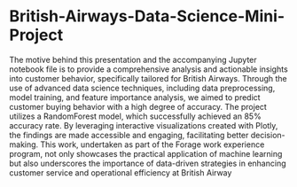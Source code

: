 # British-Airways-Data-Science-Mini-Project

The motive behind this presentation and the accompanying Jupyter notebook file is to provide a comprehensive analysis and actionable insights into customer behavior, specifically tailored for British Airways. Through the use of advanced data science techniques, including data preprocessing, model training, and feature importance analysis, we aimed to predict customer buying behavior with a high degree of accuracy. The project utilizes a RandomForest model, which successfully achieved an 85% accuracy rate. By leveraging interactive visualizations created with Plotly, the findings are made accessible and engaging, facilitating better decision-making. This work, undertaken as part of the Forage work experience program, not only showcases the practical application of machine learning but also underscores the importance of data-driven strategies in enhancing customer service and operational efficiency at British Airway
